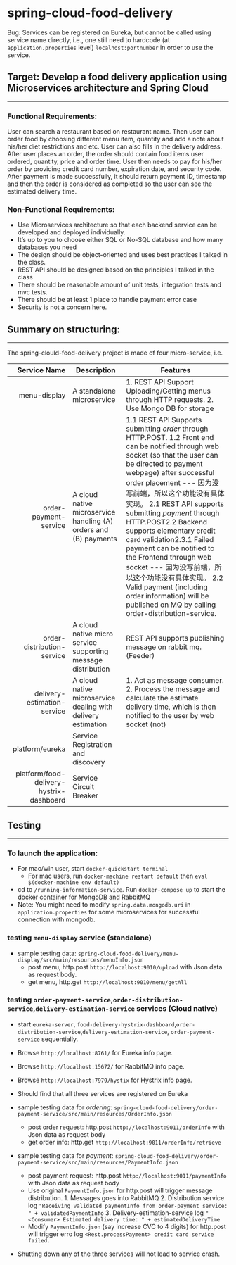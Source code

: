 # spring-cloud-food-delivery

Bug: Services can be registered on Eureka, but cannot be called using service name directly, i.e., one still need to hardcode (at `application.properties` level) `localhost:portnumber` in order to use the service.

## Target: Develop a food delivery application using Microservices architecture and Spring Cloud
------------
### Functional Requirements:
User can search a restaurant based on restaurant name. Then user can order food by choosing different menu item, quantity and add a note about his/her diet restrictions and etc. User can also fills in the delivery address. After user places an order, the order should contain food items user ordered, quantity, price and order time. User then needs to pay for his/her order by providing credit card number, expiration date, and security code. After payment is made successfully, it should return payment ID, timestamp and then the order is considered as completed so the user can see the estimated delivery time.
### Non-Functional Requirements:
- Use Microservices architecture so that each backend service can be developed and deployed individually.
- It’s up to you to choose either SQL or No-SQL database and how many databases you need
- The design should be object-oriented and uses best practices I talked in the class.
- REST API should be designed based on the principles I talked in the class
- There should be reasonable amount of unit tests, integration tests and mvc tests.
- There should be at least 1 place to handle payment error case
- Security is not a concern here.

## Summary on structuring:
-----------
The spring-clould-food-delivery project is made of four micro-service, i.e.

|                             Service Name | Description                                                      | Features                                                                                                                                                                                                                                                                                                                                                                                                                                                                                                                                                                                                   |
|-----------------------------------------:|------------------------------------------------------------------|------------------------------------------------------------------------------------------------------------------------------------------------------------------------------------------------------------------------------------------------------------------------------------------------------------------------------------------------------------------------------------------------------------------------------------------------------------------------------------------------------------------------------------------------------------------------------------------------------------|
|                             menu-display | A standalone microservice                                        | 1. REST API Support Uploading/Getting menus through HTTP requests. 2. Use Mongo DB for storage                                                                                                                                                                                                                                                                                                                                                                                                                                                                                                             |
|                    order-payment-service | A cloud native microservice handling (A) orders and (B) payments | 1.1  REST API Supports submitting *order* through HTTP.POST.  1.2  Front end can be notified through web socket (so that the user can be directed to payment webpage) after successful order placement --- 因为没写前端，所以这个功能没有具体实现。 2.1 REST API supports submitting *payment* through HTTP.POST2.2 Backend supports elementary credit card validation2.3.1 Failed payment can be notified to the Frontend through web socket --- 因为没写前端，所以这个功能没有具体实现。 2.2 Valid payment (including order information) will be published on MQ by calling order-distribution-service.  |
|               order-distribution-service | A cloud native micro service supporting message distribution     | REST API supports publishing message on rabbit mq. (Feeder)                                                                                                                                                                                                                                                                                                                                                                                                                                                                                                                                                |
|              delivery-estimation-service | A cloud native microservice dealing with delivery estimation     | 1. Act as message consumer. 2. Process the message and calculate the estimate delivery time, which is then notified to the user by web socket (not)                                                                                                                                                                                                                                                                                                                                                                                                                                                        |
| platform/eureka                          | Service Registration and discovery                               |                                                                                                                                                                                                                                                                                                                                                                                                                                                                                                                                                                                                            |
| platform/food-delivery-hystrix-dashboard | Service Circuit Breaker                                          |                                                                                                                                                                                                                                                                                                                                                                                                                                                                                                                                                                                                            |


## Testing
------------
### To launch the application:  

* For mac/win user, start `docker-quickstart terminal`
  * For mac users, run `docker-machine restart default` then `eval $(docker-machine env default)`
* cd to `/running-information-service`. Run `docker-compose up` to start the docker container for MongoDB and RabbitMQ
* Note: You might need to modify `spring.data.mongodb.uri` in `application.properties` for some microservices for successful connection with mongodb.

### testing `menu-display` service (standalone)

* sample testing data: `spring-cloud-food-delivery/menu-display/src/main/resources/menuInfo.json`
  - post menu, http.post `http://localhost:9010/upload` with Json data as request body.
  - get menu, http.get `http://localhost:9010/menu/getAll`
  
### testing `order-payment-service`,`order-distribution-service`,`delivery-estimation-service` services (Cloud native)
* start `eureka-server`, `food-delivery-hystrix-dashboard`,`order-distribution-service`,`delivery-estimation-service`, `order-payment-service` sequentially.
* Browse `http://localhost:8761/` for Eureka info page.
* Browse `http://localhost:15672/` for RabbitMQ info page.
* Browse `http://localhost:7979/hystix` for Hystrix info page.

* Should find that all three services are registered on Eureka

* sample testing data for *ordering*: `spring-cloud-food-delivery/order-payment-service/src/main/resources/OrderInfo.json`
  - post order request: http.post `http://localhost:9011/orderInfo` with Json data as request body
  - get order info: http.get `http://localhost:9011/orderInfo/retrieve`
  
* sample testing data for *payment*: `spring-cloud-food-delivery/order-payment-service/src/main/resources/PaymentInfo.json`
  - post payment request: http.post `http://localhost:9011/paymentInfo` with Json data as request body
  - Use original `PaymentInfo.json` for http.post will trigger message distribution. 1. Messages goes into RabbitMQ 2. Distribution service log `"Receiving validated paymentInfo from order-payment service: " + validatedPaymentInfo` 3. Delivery-estimation-service log `"<Consumer> Estimated delivery time: " + estimatedDeliveryTime` 
  - Modify `PaymentInfo.json` (say increase CVC to 4 digits) for http.post will trigger erro log `<Rest.processPayment> credit card service failed.` 
  
* Shutting down any of the three services will not lead to service crash.

  




